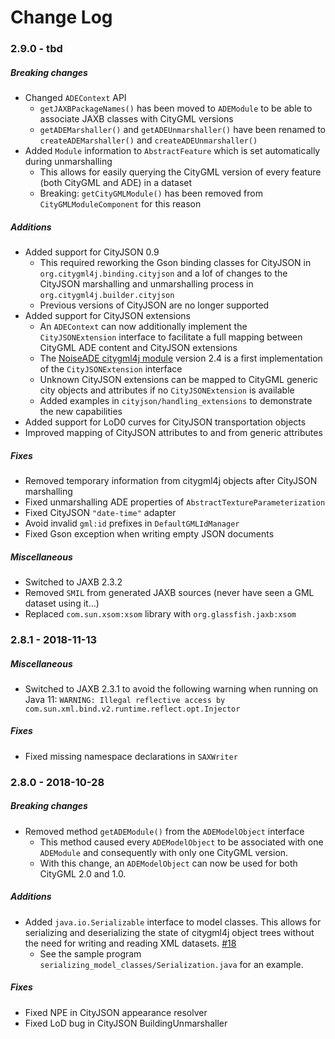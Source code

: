 Change Log
==========

### 2.9.0 - tbd

##### Breaking changes
* Changed `ADEContext` API
  * `getJAXBPackageNames()` has been moved to `ADEModule` to be able to associate JAXB classes with CityGML versions
  * `getADEMarshaller()` and `getADEUnmarshaller()` have been renamed to `createADEMarshaller()` and `createADEUnmarshaller()`
* Added `Module` information to `AbstractFeature` which is set automatically during unmarshalling
  * This allows for easily querying the CityGML version of every feature (both CityGML and ADE) in a dataset
  * Breaking: `getCityGMLModule()` has been removed from `CityGMLModuleComponent` for this reason

##### Additions
* Added support for CityJSON 0.9
  * This required reworking the Gson binding classes for CityJSON in `org.citygml4j.binding.cityjson` and a lof of changes
   to the CityJSON marshalling and unmarshalling process in `org.citygml4j.builder.cityjson`
  * Previous versions of CityJSON are no longer supported
* Added support for CityJSON extensions
  * An `ADEContext` can now additionally implement the `CityJSONExtension` interface to facilitate a full mapping 
  between CityGML ADE content and CityJSON extensions
  * The [NoiseADE citygml4j module](https://github.com/citygml4j/noise-ade-citygml4j) version 2.4 is a first implementation
  of the `CityJSONExtension` interface  
  * Unknown CityJSON extensions can be mapped to CityGML generic city objects and attributes if no `CityJSONExtension`
  is available
  * Added examples in `cityjson/handling_extensions` to demonstrate the new capabilities
* Added support for LoD0 curves for CityJSON transportation objects
* Improved mapping of CityJSON attributes to and from generic attributes

##### Fixes
* Removed temporary information from citygml4j objects after CityJSON marshalling
* Fixed unmarshalling ADE properties of `AbstractTextureParameterization`
* Fixed CityJSON `"date-time"` adapter
* Avoid invalid `gml:id` prefixes in `DefaultGMLIdManager`
* Fixed Gson exception when writing empty JSON documents

##### Miscellaneous
* Switched to JAXB 2.3.2
* Removed `SMIL` from generated JAXB sources (never have seen a GML dataset using it...)
* Replaced `com.sun.xsom:xsom` library with `org.glassfish.jaxb:xsom`

### 2.8.1 - 2018-11-13

##### Miscellaneous
* Switched to JAXB 2.3.1 to avoid the following warning when running on Java 11: `WARNING: Illegal reflective access by com.sun.xml.bind.v2.runtime.reflect.opt.Injector`

##### Fixes
* Fixed missing namespace declarations in `SAXWriter`

### 2.8.0 - 2018-10-28

##### Breaking changes
* Removed method `getADEModule()` from the `ADEModelObject` interface
  * This method caused every `ADEModelObject` to be associated with one `ADEModule` and consequently with only one CityGML version. 
  *  With this change, an `ADEModelObject` can now be used for both CityGML 2.0 and 1.0.

##### Additions
* Added `java.io.Serializable` interface to model classes. This allows for serializing and deserializing the state of citygml4j object trees without the need for writing and reading XML datasets. [#18](https://github.com/citygml4j/citygml4j/issues/18)
  * See the sample program `serializing_model_classes/Serialization.java` for an example.

##### Fixes
* Fixed NPE in CityJSON appearance resolver
* Fixed LoD bug in CityJSON BuildingUnmarshaller
